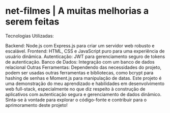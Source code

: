 # net-filmes | A muitas melhorias a serem feitas

Tecnologias Utilizadas:

Backend: Node.js com Express.js para criar um servidor web robusto e escalável.
Frontend: HTML, CSS e JavaScript puro para uma experiência de usuário dinâmica.
Autenticação: JWT para gerenciamento seguro de tokens de autenticação.
Banco de Dados: Integração com um banco de dados relacional
Outras Ferramentas: Dependendo das necessidades do projeto, podem ser usadas outras ferramentas e bibliotecas, como bcrypt para hashing de senhas e Moment.js para manipulação de datas.
Este projeto é uma demonstração do meu aprendizado e habilidades em desenvolvimento web full-stack, especialmente no que diz respeito à construção de aplicativos com autenticação segura e gerenciamento de dados dinâmico. Sinta-se à vontade para explorar o código-fonte e contribuir para o aprimoramento deste projeto!
